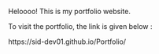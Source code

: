 Heloooo! This is my portfolio website.

To visit the portfolio, the link is given below : 
<link>https://sid-dev01.github.io/Portfolio/</link>
